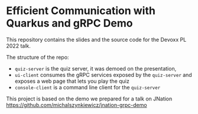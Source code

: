 # Efficient Communication with Quarkus and gRPC Demo

This repository contains the slides and the source code for the Devoxx PL 2022 talk.


The structure of the repo:
- `quiz-server` is the quiz server, it was demoed on the presentation,
- `ui-client` consumes the gRPC services exposed by the `quiz-server` and exposes a web page that lets you play the quiz
- `console-client` is a command line client for the `quiz-server`


This project is based on the demo we prepared for a talk on JNation https://github.com/michalszynkiewicz/jnation-grpc-demo